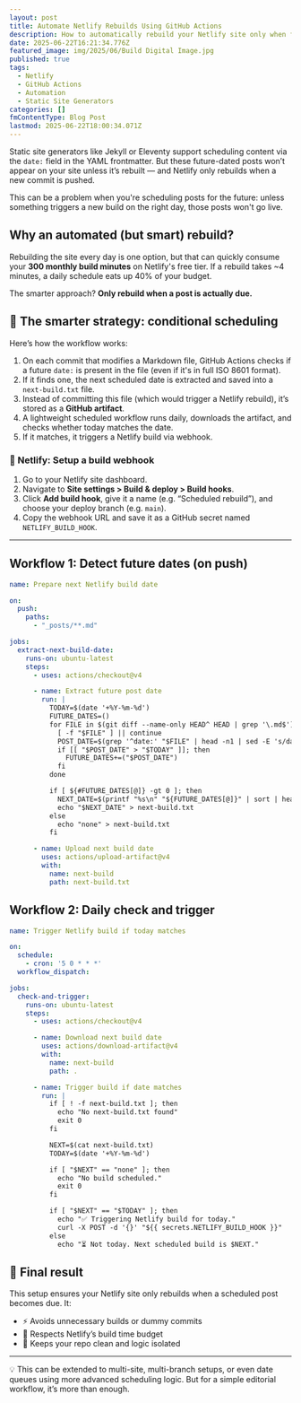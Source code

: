 ```yaml
---
layout: post
title: Automate Netlify Rebuilds Using GitHub Actions
description: How to automatically rebuild your Netlify site only when future-dated content needs to be published, while keeping your build minutes under control.
date: 2025-06-22T16:21:34.776Z
featured_image: img/2025/06/Build Digital Image.jpg
published: true
tags:
  - Netlify
  - GitHub Actions
  - Automation
  - Static Site Generators
categories: []
fmContentType: Blog Post
lastmod: 2025-06-22T18:00:34.071Z
---
```

Static site generators like Jekyll or Eleventy support scheduling content via the `date:` field in the YAML frontmatter. But these future-dated posts won’t appear on your site unless it’s rebuilt — and Netlify only rebuilds when a new commit is pushed.

This can be a problem when you're scheduling posts for the future: unless something triggers a new build on the right day, those posts won't go live.

## Why an automated (but smart) rebuild?

Rebuilding the site every day is one option, but that can quickly consume your **300 monthly build minutes** on Netlify's free tier. If a rebuild takes ~4 minutes, a daily schedule eats up 40% of your budget.

The smarter approach? **Only rebuild when a post is actually due.**

## 🧠 The smarter strategy: conditional scheduling

Here’s how the workflow works:

1. On each commit that modifies a Markdown file, GitHub Actions checks if a future `date:` is present in the file (even if it's in full ISO 8601 format).
2. If it finds one, the next scheduled date is extracted and saved into a `next-build.txt` file.
3. Instead of committing this file (which would trigger a Netlify rebuild), it’s stored as a **GitHub artifact**.
4. A lightweight scheduled workflow runs daily, downloads the artifact, and checks whether today matches the date.
5. If it matches, it triggers a Netlify build via webhook.

### 🔧 Netlify: Setup a build webhook

1. Go to your Netlify site dashboard.
2. Navigate to **Site settings > Build & deploy > Build hooks**.
3. Click **Add build hook**, give it a name (e.g. “Scheduled rebuild”), and choose your deploy branch (e.g. `main`).
4. Copy the webhook URL and save it as a GitHub secret named `NETLIFY_BUILD_HOOK`.

---

## Workflow 1: Detect future dates (on push)

```yaml
name: Prepare next Netlify build date

on:
  push:
    paths:
      - "_posts/**.md"

jobs:
  extract-next-build-date:
    runs-on: ubuntu-latest
    steps:
      - uses: actions/checkout@v4

      - name: Extract future post date
        run: |
          TODAY=$(date '+%Y-%m-%d')
          FUTURE_DATES=()
          for FILE in $(git diff --name-only HEAD^ HEAD | grep '\.md$'); do
            [ -f "$FILE" ] || continue
            POST_DATE=$(grep '^date:' "$FILE" | head -n1 | sed -E 's/date: *"?([0-9]{4}-[0-9]{2}-[0-9]{2}).*/\1/')
            if [[ "$POST_DATE" > "$TODAY" ]]; then
              FUTURE_DATES+=("$POST_DATE")
            fi
          done

          if [ ${#FUTURE_DATES[@]} -gt 0 ]; then
            NEXT_DATE=$(printf "%s\n" "${FUTURE_DATES[@]}" | sort | head -n1)
            echo "$NEXT_DATE" > next-build.txt
          else
            echo "none" > next-build.txt
          fi

      - name: Upload next build date
        uses: actions/upload-artifact@v4
        with:
          name: next-build
          path: next-build.txt
````

## Workflow 2: Daily check and trigger

```yaml
name: Trigger Netlify build if today matches

on:
  schedule:
    - cron: '5 0 * * *'
  workflow_dispatch:

jobs:
  check-and-trigger:
    runs-on: ubuntu-latest
    steps:
      - uses: actions/checkout@v4

      - name: Download next build date
        uses: actions/download-artifact@v4
        with:
          name: next-build
          path: .

      - name: Trigger build if date matches
        run: |
          if [ ! -f next-build.txt ]; then
            echo "No next-build.txt found"
            exit 0
          fi

          NEXT=$(cat next-build.txt)
          TODAY=$(date '+%Y-%m-%d')

          if [ "$NEXT" == "none" ]; then
            echo "No build scheduled."
            exit 0
          fi

          if [ "$NEXT" == "$TODAY" ]; then
            echo "✅ Triggering Netlify build for today."
            curl -X POST -d '{}' "${{ secrets.NETLIFY_BUILD_HOOK }}"
          else
            echo "⏳ Not today. Next scheduled build is $NEXT."
```

## 🧾 Final result

This setup ensures your Netlify site only rebuilds when a scheduled post becomes due. It:

* ⚡ Avoids unnecessary builds or dummy commits
* 🧠 Respects Netlify’s build time budget
* 🧼 Keeps your repo clean and logic isolated

---
💡 This can be extended to multi-site, multi-branch setups, or even date queues using more advanced scheduling logic. But for a simple editorial workflow, it’s more than enough.
